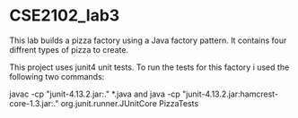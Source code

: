# CSE2102_lab3

This lab builds a pizza factory using a Java factory pattern. It contains four diffrent types of pizza to create. 

This project uses junit4 unit tests. 
To run the tests for this factory i used the following two commands:

javac -cp "junit-4.13.2.jar:." *.java  and java -cp "junit-4.13.2.jar:hamcrest-core-1.3.jar:." org.junit.runner.JUnitCore PizzaTests 


